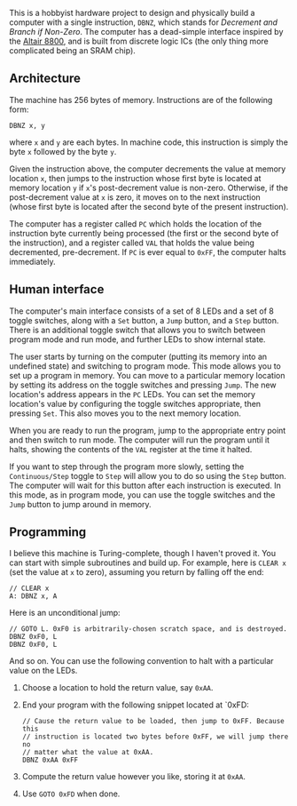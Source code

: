 This is a hobbyist hardware project to design and physically build a computer
with a single instruction, `DBNZ`, which stands for _Decrement and Branch if
Non-Zero_. The computer has a dead-simple interface inspired by the
[Altair 8800][altair], and is built from discrete logic ICs (the only thing more
complicated being an SRAM chip).

[altair]: http://en.wikipedia.org/wiki/Altair_8800


Architecture
------------

The machine has 256 bytes of memory. Instructions are of the following form:

    DBNZ x, y

where `x` and `y` are each bytes. In machine code, this instruction is simply
the byte `x` followed by the byte `y`.

Given the instruction above, the computer decrements the value at memory
location `x`, then jumps to the instruction whose first byte is located at
memory location `y` if `x`'s post-decrement value is non-zero. Otherwise, if the
post-decrement value at `x` is zero, it moves on to the next instruction (whose
first byte is located after the second byte of the present instruction).

The computer has a register called `PC` which holds the location of the
instruction byte currently being processed (the first or the second byte of the
instruction), and a register called `VAL` that holds the value being
decremented, pre-decrement. If `PC` is ever equal to `0xFF`, the computer halts
immediately.


Human interface
---------------

The computer's main interface consists of a set of 8 LEDs and a set of 8
toggle switches, along with a `Set` button, a `Jump` button, and a `Step`
button. There is an additional toggle switch that allows you to switch between
program mode and run mode, and further LEDs to show internal state.

The user starts by turning on the computer (putting its memory into an undefined
state) and switching to program mode. This mode allows you to set up a program
in memory. You can move to a particular memory location by setting its address
on the toggle switches and pressing `Jump`. The new location's address appears
in the `PC` LEDs. You can set the memory location's value by configuring the
toggle switches appropriate, then pressing `Set`. This also moves you to the
next memory location.

When you are ready to run the program, jump to the appropriate entry point and
then switch to run mode. The computer will run the program until it halts,
showing the contents of the `VAL` register at the time it halted.

If you want to step through the program more slowly, setting the
`Continuous/Step` toggle to `Step` will allow you to do so using the `Step`
button. The computer will wait for this button after each instruction is
executed. In this mode, as in program mode, you can use the toggle switches and
the `Jump` button to jump around in memory.


Programming
-----------

I believe this machine is Turing-complete, though I haven't proved it. You can
start with simple subroutines and build up. For example, here is `CLEAR x` (set
the value at `x` to zero), assuming you return by falling off the end:

    // CLEAR x
    A: DBNZ x, A

Here is an unconditional jump:

    // GOTO L. 0xF0 is arbitrarily-chosen scratch space, and is destroyed.
    DBNZ 0xF0, L
    DBNZ 0xF0, L

And so on. You can use the following convention to halt with a particular value
on the LEDs.

 1. Choose a location to hold the return value, say `0xAA`.
 2. End your program with the following snippet located at `0xFD:

        // Cause the return value to be loaded, then jump to 0xFF. Because this
        // instruction is located two bytes before 0xFF, we will jump there no
        // matter what the value at 0xAA.
        DBNZ 0xAA 0xFF

 3. Compute the return value however you like, storing it at `0xAA`.
 4. Use `GOTO 0xFD` when done.
